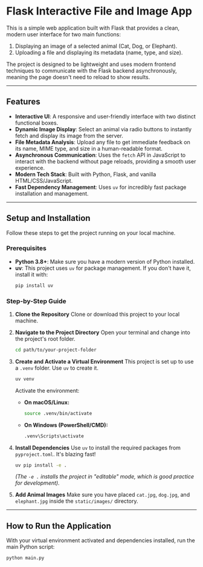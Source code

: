 # Flask Interactive File and Image App

This is a simple web application built with Flask that provides a clean, modern user interface for two main functions:
1.  Displaying an image of a selected animal (Cat, Dog, or Elephant).
2.  Uploading a file and displaying its metadata (name, type, and size).

The project is designed to be lightweight and uses modern frontend techniques to communicate with the Flask backend asynchronously, meaning the page doesn't need to reload to show results.

---

## Features

* **Interactive UI**: A responsive and user-friendly interface with two distinct functional boxes.
* **Dynamic Image Display**: Select an animal via radio buttons to instantly fetch and display its image from the server.
* **File Metadata Analysis**: Upload any file to get immediate feedback on its name, MIME type, and size in a human-readable format.
* **Asynchronous Communication**: Uses the `fetch` API in JavaScript to interact with the backend without page reloads, providing a smooth user experience.
* **Modern Tech Stack**: Built with Python, Flask, and vanilla HTML/CSS/JavaScript.
* **Fast Dependency Management**: Uses `uv` for incredibly fast package installation and management.

---

## Setup and Installation

Follow these steps to get the project running on your local machine.

### Prerequisites

* **Python 3.8+**: Make sure you have a modern version of Python installed.
* **uv**: This project uses `uv` for package management. If you don't have it, install it with:
    ```bash
    pip install uv
    ```

### Step-by-Step Guide

1.  **Clone the Repository**
    Clone or download this project to your local machine.

2.  **Navigate to the Project Directory**
    Open your terminal and change into the project's root folder.
    ```bash
    cd path/to/your-project-folder
    ```

3.  **Create and Activate a Virtual Environment**
    This project is set up to use a `.venv` folder. Use `uv` to create it.
    ```bash
    uv venv
    ```
    Activate the environment:
    * **On macOS/Linux:**
        ```bash
        source .venv/bin/activate
        ```
    * **On Windows (PowerShell/CMD):**
        ```bash
        .venv\Scripts\activate
        ```

4.  **Install Dependencies**
    Use `uv` to install the required packages from `pyproject.toml`. It's blazing fast!
    ```bash
    uv pip install -e .
    ```
    *(The `-e .` installs the project in "editable" mode, which is good practice for development).*

5.  **Add Animal Images**
    Make sure you have placed `cat.jpg`, `dog.jpg`, and `elephant.jpg` inside the `static/images/` directory.

---

## How to Run the Application

With your virtual environment activated and dependencies installed, run the main Python script:

```bash
python main.py